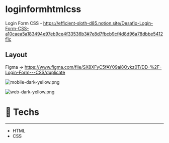 # loginformhtmlcss
Login Form CSS - https://efficient-sloth-d85.notion.site/Desafio-Login-Form-CSS-a10caea5a183494e97eb9ce4f33536b3#7e8d7fbcb9cf4d8d96a78dbbe5412f1c

## Layout

Figma -> https://www.figma.com/file/SX8XFyC5fAY09ai8Oykz0T/DD-%2F-Login-Form---CSS/duplicate

![mobile-dark-yellow.png](https://s3-us-west-2.amazonaws.com/secure.notion-static.com/b9152861-d6a9-4eda-8a13-cc31c03eba30/mobile-dark-yellow.png)

![web-dark-yellow.png](https://s3-us-west-2.amazonaws.com/secure.notion-static.com/2d547ce1-ab56-4764-8b3f-9eb530e85e7d/web-dark-yellow.png)

# 🚀 **Techs**

---

- HTML
- CSS
